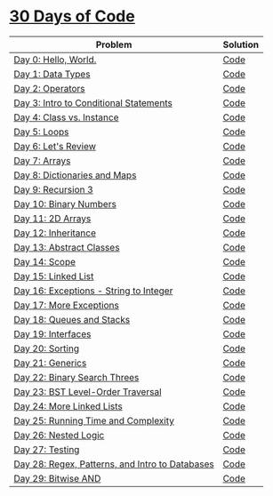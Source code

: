 # [30 Days of Code](https://www.hackerrank.com/domains/tutorials/30-days-of-code)
| Problem | Solution |
| ------- | -------- |
| [Day 0: Hello, World.](https://www.hackerrank.com/challenges/30-hello-world/problem) | [Code](https://github.com/RitamChakraborty/HackerRank_30_Days_of_Code/blob/master/src/day_0_hello_world/Solution.java) |
| [Day 1: Data Types](https://www.hackerrank.com/challenges/30-data-types/problem) | [Code](https://github.com/RitamChakraborty/HackerRank_30_Days_of_Code/blob/master/src/day_1_data_types/Solution.java) |
| [Day 2: Operators](https://www.hackerrank.com/challenges/30-operators/problem) | [Code](https://github.com/RitamChakraborty/HackerRank_30_Days_of_Code/blob/master/src/day_2_operators/Solution.java) |
| [Day 3: Intro to Conditional Statements](https://www.hackerrank.com/challenges/30-conditional-statements/problem) | [Code](https://github.com/RitamChakraborty/HackerRank_30_Days_of_Code/blob/master/src/day_3_intro_to_conditional_statements/Solution.java) |
| [Day 4: Class vs. Instance](https://www.hackerrank.com/challenges/30-class-vs-instance/problem) | [Code](https://github.com/RitamChakraborty/HackerRank_30_Days_of_Code/blob/master/src/day_4_class_vs_instance/Person.java) |
| [Day 5: Loops](https://www.hackerrank.com/challenges/30-loops/problem) | [Code](https://github.com/RitamChakraborty/HackerRank_30_Days_of_Code/blob/master/src/day_5_loops/Solution.java) |
| [Day 6: Let's Review](https://www.hackerrank.com/challenges/30-review-loop/problem) | [Code](https://github.com/RitamChakraborty/HackerRank_30_Days_of_Code/blob/master/src/day_6_lets_review/Solution.java) |
| [Day 7: Arrays](https://www.hackerrank.com/challenges/30-arrays/problem) | [Code](https://github.com/RitamChakraborty/HackerRank_30_Days_of_Code/blob/master/src/day_7_arrays/Solution.java) |
| [Day 8: Dictionaries and Maps](https://www.hackerrank.com/challenges/30-dictionaries-and-maps/problem) | [Code](https://github.com/RitamChakraborty/HackerRank_30_Days_of_Code/blob/master/src/day_8_dictionaries_and_maps/Solution.java) |
| [Day 9: Recursion 3](https://www.hackerrank.com/challenges/30-recursion/problem) | [Code](https://github.com/RitamChakraborty/HackerRank_30_Days_of_Code/blob/master/src/day_9_recursion_3/Solution.java) |
| [Day 10: Binary Numbers](https://www.hackerrank.com/challenges/30-binary-numbers/problem) | [Code](https://github.com/RitamChakraborty/HackerRank_30_Days_of_Code/blob/master/src/day_10_binary_numbers/Solution.java) |
| [Day 11: 2D Arrays](https://www.hackerrank.com/challenges/30-2d-arrays/problem) | [Code](https://github.com/RitamChakraborty/HackerRank_30_Days_of_Code/blob/master/src/day_11_2d_arrays/Solution.java) |
| [Day 12: Inheritance](https://www.hackerrank.com/challenges/30-inheritance/problem) | [Code](https://github.com/RitamChakraborty/HackerRank_30_Days_of_Code/blob/master/src/day_12_inheritance/Solution.java) |
| [Day 13: Abstract Classes](https://www.hackerrank.com/challenges/30-abstract-classes/problem) | [Code](https://github.com/RitamChakraborty/HackerRank_30_Days_of_Code/blob/master/src/day_13_abstract_classes/Solution.java) |
| [Day 14: Scope](https://www.hackerrank.com/challenges/30-scope/problem) | [Code](https://github.com/RitamChakraborty/HackerRank_30_Days_of_Code/blob/master/src/day_14_scope/Solution.java) |
| [Day 15: Linked List](https://www.hackerrank.com/challenges/30-linked-list/problem) | [Code](https://github.com/RitamChakraborty/HackerRank_30_Days_of_Code/blob/master/src/day_15_linked_list/Solution.java) |
| [Day 16: Exceptions - String to Integer](https://www.hackerrank.com/challenges/30-exceptions-string-to-integer/problem) | [Code](https://github.com/RitamChakraborty/HackerRank_30_Days_of_Code/blob/master/src/day_16_exceptions_string_to_integer/Solution.java) |
| [Day 17: More Exceptions](https://www.hackerrank.com/challenges/30-more-exceptions/problem) | [Code](https://github.com/RitamChakraborty/HackerRank_30_Days_of_Code/blob/master/src/day_17_more_exceptions/Solution.java) |
| [Day 18: Queues and Stacks](https://www.hackerrank.com/challenges/30-queues-stacks/problem) | [Code](https://github.com/RitamChakraborty/HackerRank_30_Days_of_Code/blob/master/src/day_18_queues_and_stacks/Solution.java) |
| [Day 19: Interfaces](https://www.hackerrank.com/challenges/30-interfaces/problem) | [Code](https://github.com/RitamChakraborty/HackerRank_30_Days_of_Code/blob/master/src/day_19_interfaces/Solution.java) |
| [Day 20: Sorting](https://www.hackerrank.com/challenges/30-sorting/problem) | [Code](https://github.com/RitamChakraborty/HackerRank_30_Days_of_Code/blob/master/src/day_20_sorting/Solution.java) |
| [Day 21: Generics](https://www.hackerrank.com/challenges/30-generics/problem) | [Code](https://github.com/RitamChakraborty/HackerRank_30_Days_of_Code/blob/master/src/day_21_generics/Solution.java) |
| [Day 22: Binary Search Threes](https://www.hackerrank.com/challenges/30-binary-search-trees/problem) | [Code](https://github.com/RitamChakraborty/HackerRank_30_Days_of_Code/blob/master/src/day_22_binary_search_trees/Solution.java) |
| [Day 23: BST Level-Order Traversal](https://www.hackerrank.com/challenges/30-binary-trees/problem) | [Code](https://github.com/RitamChakraborty/HackerRank_30_Days_of_Code/blob/master/src/day_23_bst_level_order_traversal/Solution.java) |
| [Day 24: More Linked Lists](https://www.hackerrank.com/challenges/30-linked-list-deletion/problem) | [Code](https://github.com/RitamChakraborty/HackerRank_30_Days_of_Code/blob/master/src/day_24_more_linked_lists/Solution.java) |
| [Day 25: Running Time and Complexity](https://www.hackerrank.com/challenges/30-running-time-and-complexity/problem) | [Code](https://github.com/RitamChakraborty/HackerRank_30_Days_of_Code/blob/master/src/day_25_running_time_and_complexity/Solution.java) |
| [Day 26: Nested Logic](https://www.hackerrank.com/challenges/30-nested-logic/problem) | [Code](https://github.com/RitamChakraborty/HackerRank_30_Days_of_Code/blob/master/src/day_26_nested_logic/Solution.java) |
| [Day 27: Testing](https://www.hackerrank.com/challenges/30-testing/problem) | [Code](https://github.com/RitamChakraborty/HackerRank_30_Days_of_Code/blob/master/src/day_27_testing/Solution.java) |
| [Day 28: Regex, Patterns, and Intro to Databases](https://www.hackerrank.com/challenges/30-regex-patterns/problem) | [Code](https://github.com/RitamChakraborty/HackerRank_30_Days_of_Code/blob/master/src/day_28_regex_patterns_and_intro_to_dabases/Solution.java) |
| [Day 29: Bitwise AND](https://www.hackerrank.com/challenges/30-bitwise-and/problem) | [Code](https://github.com/RitamChakraborty/HackerRank_30_Days_of_Code/blob/master/src/day_29_bitwise_and/Solution.java) |
